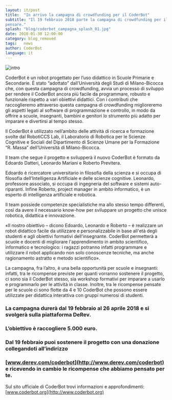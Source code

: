 ```yaml
---
layout: it/post
title:  "In arrivo la campagna di crowdfunding per il CoderBot"
subtitle: "Il 19 febbraio 2018 parte la campagna di crowdfunding per il CoderBot, un robot per giocare a
pensare."
splash: "blog/coderbot_campagna_splash_01.jpg"
date: 2018-01-30 12:00:00
category: blog_removed
tags:   news
author: CoderBot
language: it
---
```

![intro]({{site.baseurl}}/img/blog/coderbot_campagna_splash_01.jpg)

CoderBot è un robot progettato per l’uso didattico in Scuole Primarie e Secondarie. È stato “adottato” dall’Università degli Studi di Milano-Bicocca che, con questa campagna di crowdfunding, avvia un processo di sviluppo per rendere il CoderBot ancora più facile da programmare, robusto e funzionale rispetto a vari obiettivi didattici. Con i contributi che raccoglieremo attraverso questa campagna di crowdfunding miglioreremo gli aspetti legati al software di programmazione e controllo, in modo da offrire a scuole, insegnanti, bambini e genitori lo strumento più adatto per imparare e divertirsi al tempo stesso.

Il CoderBot è utilizzato nell’ambito delle attività di ricerca e formazione svolte dal RobotiCCS Lab, il Laboratorio di Robotica per le Scienze Cognitive e Sociali del Dipartimento di Scienze Umane per la Formazione “R. Massa” dell’Università di Milano-Bicocca.

Il team che segue il progetto e svilupperà il nuovo CoderBot è formato da Edoardo Datteri, Leonardo Mariani e Roberto Previtera.

Edoardo è ricercatore universitario in filosofia della scienza e si occupa di filosofia dell’Intelligenza Artificiale e delle scienze cognitive. Leonardo, professore associato, si occupa di ingegneria del software e sistemi auto-riparanti. Infine Roberto, project manager in ambito informatico, è un esperto di intelligenza artificiale e robotica.

Il team possiede competenze specialistiche ma allo stesso tempo differenti, così da avere il necessario know-how per sviluppare un progetto che unisce robotica, didattica e innovazione.

«Il nostro obiettivo – dicono Edoardo, Leonardo e Roberto – è realizzare un robot didattico facile da utilizzare e personalizzabile in base all'età degli studenti e agli obiettivi formativi dell'insegnante.
CoderBot permetterà a scuole e docenti di migliorare l'apprendimento in ambito scientifico, informatico e tecnologico: i ragazzi potranno infatti programmare e utilizzare il robot applicando non solo conoscenze tecniche, ma anche ragionamento astratto e metodo scientifico».

La campagna, fra l’altro, è una bella opportunità per scuole e insegnanti: infatti, tra le ricompense previste per quanti vorranno sostenere il progetto, ci sono sia il CoderBot stesso, sia workshop formativi per imparare a usarlo e programmarlo per le attività in classe. Inoltre, tra le ricompense pensate per le scuole ci sono flotte da 4 e 10 CoderBot che possono essere utilizzate per didattica interattiva con gruppi numerosi di studenti.


### La campagna durerà dal 19 febbraio al 26 aprile 2018 e si svolgerà sulla piattaforma DeRev.
### L’obiettivo è raccogliere 5.000 euro.

### Dal 19 febbraio puoi sostenere il progetto con una donazione collegandoti all’indirizzo
### [www.derev.com/coderbot](http://www.derev.com/coderbot) e ricevendo in cambio le ricompense che abbiamo pensato per te.


Sul sito ufficiale di CoderBot trovi informazioni e approfondimenti: [www.coderbot.org](http://www.coderbot.org)
